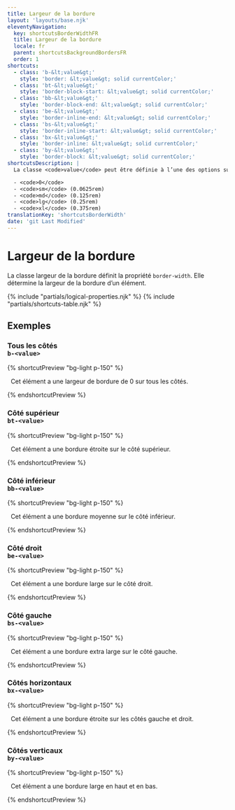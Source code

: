 ```yaml
---
title: Largeur de la bordure
layout: 'layouts/base.njk'
eleventyNavigation:
  key: shortcutsBorderWidthFR
  title: Largeur de la bordure
  locale: fr
  parent: shortcutsBackgroundBordersFR
  order: 1
shortcuts:
  - class: 'b-&lt;value&gt;'
    style: 'border: &lt;value&gt; solid currentColor;'
  - class: 'bt-&lt;value&gt;'
    style: 'border-block-start: &lt;value&gt; solid currentColor;'
  - class: 'bb-&lt;value&gt;'
    style: 'border-block-end: &lt;value&gt; solid currentColor;'
  - class: 'be-&lt;value&gt;'
    style: 'border-inline-end: &lt;value&gt; solid currentColor;'
  - class: 'bs-&lt;value&gt;'
    style: 'border-inline-start: &lt;value&gt; solid currentColor;'
  - class: 'bx-&lt;value&gt;'
    style: 'border-inline: &lt;value&gt; solid currentColor;'
  - class: 'by-&lt;value&gt;'
    style: 'border-block: &lt;value&gt; solid currentColor;'
shortcutsDescription: |
  La classe <code>value</code> peut être définie à l’une des options suivantes :

  - <code>0</code>
  - <code>sm</code> (0.0625rem)
  - <code>md</code> (0.125rem)
  - <code>lg</code> (0.25rem)
  - <code>xl</code> (0.375rem)
translationKey: 'shortcutsBorderWidth'
date: 'git Last Modified'
---
```


# Largeur de la bordure

La classe largeur de la bordure définit la propriété `border-width`. Elle détermine la largeur de la bordure d’un élément.

{% include "partials/logical-properties.njk" %}
{% include "partials/shortcuts-table.njk" %}

## Exemples

### Tous les côtés<br/>`b-<value>`

{% shortcutPreview "bg-light p-150" %}

<p class="b-0">
  Cet élément a une largeur de bordure de 0 sur tous les côtés.
</p>
{% endshortcutPreview %}

### Côté supérieur<br/>`bt-<value>`

{% shortcutPreview "bg-light p-150" %}

<p class="bt-sm">
  Cet élément a une bordure étroite sur le côté supérieur.
</p>
{% endshortcutPreview %}

### Côté inférieur<br/>`bb-<value>`

{% shortcutPreview "bg-light p-150" %}

<p class="bb-md">
  Cet élément a une bordure moyenne sur le côté inférieur.
</p>
{% endshortcutPreview %}

### Côté droit<br/>`be-<value>`

{% shortcutPreview "bg-light p-150" %}

<p class="be-lg">
  Cet élément a une bordure large sur le côté droit.
</p>
{% endshortcutPreview %}

### Côté gauche<br/>`bs-<value>`

{% shortcutPreview "bg-light p-150" %}

<p class="bs-xl">
  Cet élément a une bordure extra large sur le côté gauche.
</p>
{% endshortcutPreview %}

### Côtés horizontaux<br/>`bx-<value>`

{% shortcutPreview "bg-light p-150" %}

<p class="bx-sm">
  Cet élément a une bordure étroite sur les côtés gauche et droit.
</p>
{% endshortcutPreview %}

### Côtés verticaux<br/>`by-<value>`

{% shortcutPreview "bg-light p-150" %}

<p class="by-lg">
  Cet élément a une bordure large en haut et en bas.
</p>
{% endshortcutPreview %}
